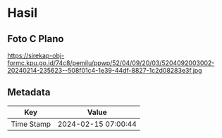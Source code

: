 # Hasil

## Foto C Plano

https://sirekap-obj-formc.kpu.go.id/74c8/pemilu/ppwp/52/04/09/20/03/5204092003002-20240214-235623--508f01c4-1e39-44df-8827-1c2d08283e3f.jpg


## Metadata

| Key        | Value               |
| ---------- | ------------------- |
| Time Stamp | 2024-02-15 07:00:44 |



